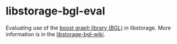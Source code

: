 libstorage-bgl-eval
===================

Evaluating use of the [boost graph library
(BGL)](http://www.boost.org/doc/libs/1_56_0/libs/graph/doc/index.html) in
libstorage. More information is in the
[libstorage-bgl-wiki](https://github.com/aschnell/libstorage-bgl-eval/wiki).

